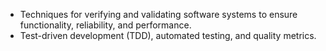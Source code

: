 - Techniques for verifying and validating software systems to ensure functionality, reliability, and performance.
- Test-driven development (TDD), automated testing, and quality metrics.

